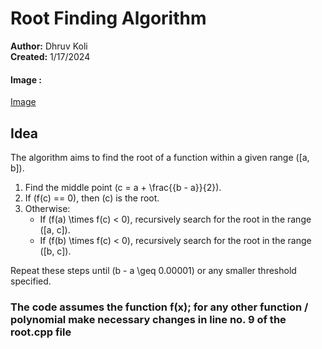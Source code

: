 # Root Finding Algorithm

**Author:** Dhruv Koli  
**Created:** 1/17/2024  

#### Image : 
[Image](https://upload.wikimedia.org/wikipedia/commons/thumb/8/8c/Bisection_method.svg/500px-Bisection_method.svg.png)

## Idea

The algorithm aims to find the root of a function within a given range \([a, b]\).

1. Find the middle point \(c = a + \frac{{b - a}}{2}\).
2. If \(f(c) == 0\), then \(c\) is the root.
3. Otherwise:
    - If \(f(a) \times f(c) < 0\), recursively search for the root in the range \([a, c]\).
    - If \(f(b) \times f(c) < 0\), recursively search for the root in the range \([b, c]\).

Repeat these steps until \(b - a \geq 0.00001\) or any smaller threshold specified.

### The code assumes the function f(x); for any other function / polynomial make necessary changes in line no. 9 of the root.cpp file